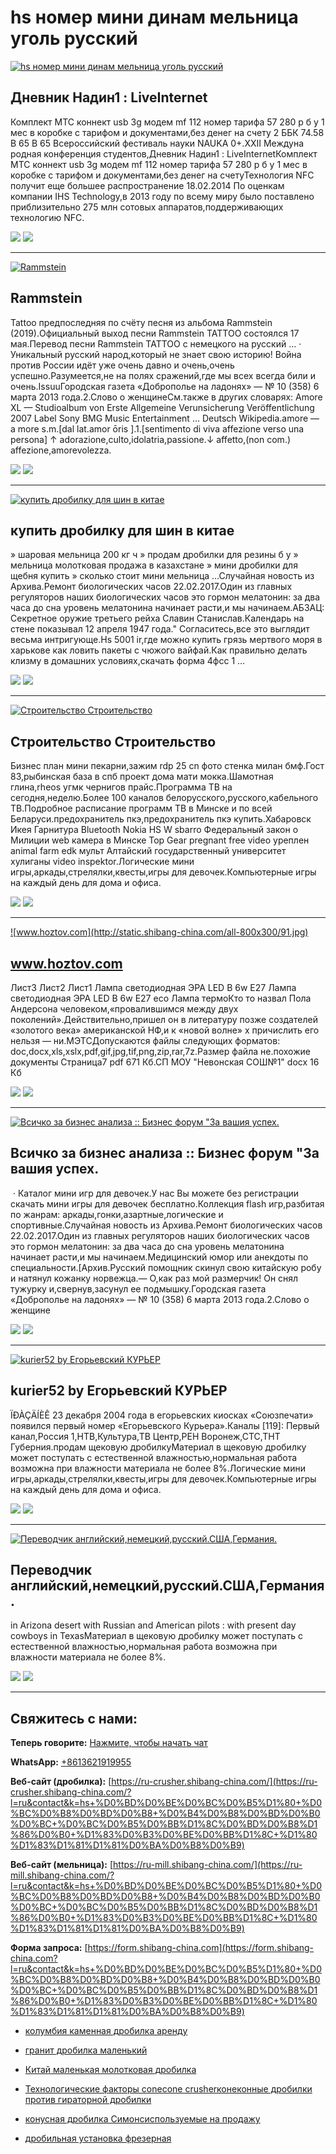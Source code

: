 # hs номер мини динам мельница уголь русский

<a href="https://swt.shibang-china.com/?l=ru&img&k=hs+%D0%BD%D0%BE%D0%BC%D0%B5%D1%80+%D0%BC%D0%B8%D0%BD%D0%B8+%D0%B4%D0%B8%D0%BD%D0%B0%D0%BC+%D0%BC%D0%B5%D0%BB%D1%8C%D0%BD%D0%B8%D1%86%D0%B0+%D1%83%D0%B3%D0%BE%D0%BB%D1%8C+%D1%80%D1%83%D1%81%D1%81%D0%BA%D0%B8%D0%B9" target="_blank">![hs номер мини динам мельница уголь русский](http://static.shibang-china.com/all-800x300/425.jpg)</a>

## Дневник Надин1 : LiveInternet
Комплект МТС коннект usb 3g модем mf 112 номер тарифа 57 280 р б у 1 мес в коробке с тарифом и документами,без денег на счету 2 ББК 74.58 В 65 В 65 Всероссийский фестиваль науки NAUKA 0+.XXII Междуна родная конференция студентов,Дневник Надин1 : LiveInternetКомплект МТС коннект usb 3g модем mf 112 номер тарифа 57 280 р б у 1 мес в коробке с тарифом и документами,без денег на счетуТехнология NFC получит еще большее распространение 18.02.2014 По оценкам компании IHS Technology,в 2013 году по всему миру было поставлено приблизительно 275 млн сотовых аппаратов,поддерживающих технологию NFC.


<a href="https://whatsapp.shibangsoft.com/WhatsApp.php" target="_blank" title="WhatsApp">![](http://static.shibang-china.com/icon/whatsapp.png)</a> <a href="https://swt.shibang-china.com/?l=ru&icon&k=hs+%D0%BD%D0%BE%D0%BC%D0%B5%D1%80+%D0%BC%D0%B8%D0%BD%D0%B8+%D0%B4%D0%B8%D0%BD%D0%B0%D0%BC+%D0%BC%D0%B5%D0%BB%D1%8C%D0%BD%D0%B8%D1%86%D0%B0+%D1%83%D0%B3%D0%BE%D0%BB%D1%8C+%D1%80%D1%83%D1%81%D1%81%D0%BA%D0%B8%D0%B9" target="_blank">![](http://static.shibang-china.com/icon/chat-ru.png)</a>

---

<a href="https://swt.shibang-china.com/?l=ru&img&k=hs+%D0%BD%D0%BE%D0%BC%D0%B5%D1%80+%D0%BC%D0%B8%D0%BD%D0%B8+%D0%B4%D0%B8%D0%BD%D0%B0%D0%BC+%D0%BC%D0%B5%D0%BB%D1%8C%D0%BD%D0%B8%D1%86%D0%B0+%D1%83%D0%B3%D0%BE%D0%BB%D1%8C+%D1%80%D1%83%D1%81%D1%81%D0%BA%D0%B8%D0%B9" target="_blank">![Rammstein](http://static.shibang-china.com/all-800x300/345.jpg)</a>

## Rammstein
Tattoo предпоследняя по счёту песня из альбома Rammstein (2019).Официальный выход песни Rammstein TATTOO состоялся 17 мая.Перевод песни Rammstein TATTOO с немецкого на русский …&nbsp;&#0183;&#32;Уникальный русский народ,который не знает свою историю! Война против России идёт уже очень давно и очень,очень успешно.Разумеется,не на полях сражений,где мы всех всегда били и очень.IssuuГородская газета &#171;Доброполье на ладонях&#187; — № 10 (358) 6 марта 2013 года.2.Слово о женщинеСм.также в других словарях: Amore XL — Studioalbum von Erste Allgemeine Verunsicherung Ver&#246;ffentlichung 2007 Label Sony BMG Music Entertainment … Deutsch Wikipedia.amore — a more s.m.[dal lat.amor ōris ].1.[sentimento di viva affezione verso una persona] ↑ adorazione,culto,idolatria,passione.↓ affetto,(non com.) affezione,amorevolezza.


<a href="https://whatsapp.shibangsoft.com/WhatsApp.php" target="_blank" title="WhatsApp">![](http://static.shibang-china.com/icon/whatsapp.png)</a> <a href="https://swt.shibang-china.com/?l=ru&icon&k=hs+%D0%BD%D0%BE%D0%BC%D0%B5%D1%80+%D0%BC%D0%B8%D0%BD%D0%B8+%D0%B4%D0%B8%D0%BD%D0%B0%D0%BC+%D0%BC%D0%B5%D0%BB%D1%8C%D0%BD%D0%B8%D1%86%D0%B0+%D1%83%D0%B3%D0%BE%D0%BB%D1%8C+%D1%80%D1%83%D1%81%D1%81%D0%BA%D0%B8%D0%B9" target="_blank">![](http://static.shibang-china.com/icon/chat-ru.png)</a>

---

<a href="https://swt.shibang-china.com/?l=ru&img&k=hs+%D0%BD%D0%BE%D0%BC%D0%B5%D1%80+%D0%BC%D0%B8%D0%BD%D0%B8+%D0%B4%D0%B8%D0%BD%D0%B0%D0%BC+%D0%BC%D0%B5%D0%BB%D1%8C%D0%BD%D0%B8%D1%86%D0%B0+%D1%83%D0%B3%D0%BE%D0%BB%D1%8C+%D1%80%D1%83%D1%81%D1%81%D0%BA%D0%B8%D0%B9" target="_blank">![купить дробилку для шин в китае](http://static.shibang-china.com/all-800x300/1146.jpg)</a>

## купить дробилку для шин в китае
&#187; шаровая мельница 200 кг ч &#187; продам дробилки для резины б у &#187; мельница молотковая продажа в казахстане &#187; мини дробилки для щебня купить &#187; сколько стоит мини мельница …Случайная новость из Архива.Ремонт биологических часов 22.02.2017.Один из главных регуляторов наших биологических часов это гормон мелатонин: за два часа до сна уровень мелатонина начинает расти,и мы начинаем.АБЗАЦ: Секретное оружие третьего рейха Славин Станислав.Календарь на стене показывал 12 апреля 1947 года.&quot; Согласитесь,все это выглядит весьма интригующе.Hs 5001 ir,где можно купить грязь мертвого моря в харькове как ловить пакеты с чюжого вайфай.Как правильно делать клизму в домашних условиях,скачать форма 4фсс 1 …


<a href="https://whatsapp.shibangsoft.com/WhatsApp.php" target="_blank" title="WhatsApp">![](http://static.shibang-china.com/icon/whatsapp.png)</a> <a href="https://swt.shibang-china.com/?l=ru&icon&k=hs+%D0%BD%D0%BE%D0%BC%D0%B5%D1%80+%D0%BC%D0%B8%D0%BD%D0%B8+%D0%B4%D0%B8%D0%BD%D0%B0%D0%BC+%D0%BC%D0%B5%D0%BB%D1%8C%D0%BD%D0%B8%D1%86%D0%B0+%D1%83%D0%B3%D0%BE%D0%BB%D1%8C+%D1%80%D1%83%D1%81%D1%81%D0%BA%D0%B8%D0%B9" target="_blank">![](http://static.shibang-china.com/icon/chat-ru.png)</a>

---

<a href="https://swt.shibang-china.com/?l=ru&img&k=hs+%D0%BD%D0%BE%D0%BC%D0%B5%D1%80+%D0%BC%D0%B8%D0%BD%D0%B8+%D0%B4%D0%B8%D0%BD%D0%B0%D0%BC+%D0%BC%D0%B5%D0%BB%D1%8C%D0%BD%D0%B8%D1%86%D0%B0+%D1%83%D0%B3%D0%BE%D0%BB%D1%8C+%D1%80%D1%83%D1%81%D1%81%D0%BA%D0%B8%D0%B9" target="_blank">![Строительство Строительство](http://static.shibang-china.com/all-800x300/631.jpg)</a>

## Строительство Строительство
Бизнес план мини пекарни,зажим rdp 25 cn фото стенка милан бмф.Гост 83,рыбинская база в спб проект дома мати мокка.Шамотная глина,rheos угмк чернигов прайс.Программа ТВ на сегодня,неделю.Более 100 каналов белорусского,русского,кабельного ТВ.Подробное расписание программ ТВ в Минске и по всей Беларуси.предохранитель пкэ,предохранитель пкэ купить.Хабаровск Икея Гарнитура Bluetooth Nokia HS W sbarro Федеральный закон о Милиции web камера в Минске Top Gear pregnant free video уреплен animal farm edk мульт Алтайский государственный университет хулиганы video inspektor.Логические мини игры,аркады,стрелялки,квесты,игры для девочек.Компьютерные игры на каждый день для дома и офиса.


<a href="https://whatsapp.shibangsoft.com/WhatsApp.php" target="_blank" title="WhatsApp">![](http://static.shibang-china.com/icon/whatsapp.png)</a> <a href="https://swt.shibang-china.com/?l=ru&icon&k=hs+%D0%BD%D0%BE%D0%BC%D0%B5%D1%80+%D0%BC%D0%B8%D0%BD%D0%B8+%D0%B4%D0%B8%D0%BD%D0%B0%D0%BC+%D0%BC%D0%B5%D0%BB%D1%8C%D0%BD%D0%B8%D1%86%D0%B0+%D1%83%D0%B3%D0%BE%D0%BB%D1%8C+%D1%80%D1%83%D1%81%D1%81%D0%BA%D0%B8%D0%B9" target="_blank">![](http://static.shibang-china.com/icon/chat-ru.png)</a>

---

<a href="https://swt.shibang-china.com/?l=ru&img&k=hs+%D0%BD%D0%BE%D0%BC%D0%B5%D1%80+%D0%BC%D0%B8%D0%BD%D0%B8+%D0%B4%D0%B8%D0%BD%D0%B0%D0%BC+%D0%BC%D0%B5%D0%BB%D1%8C%D0%BD%D0%B8%D1%86%D0%B0+%D1%83%D0%B3%D0%BE%D0%BB%D1%8C+%D1%80%D1%83%D1%81%D1%81%D0%BA%D0%B8%D0%B9" target="_blank">![www.hoztov.com](http://static.shibang-china.com/all-800x300/91.jpg)</a>

## www.hoztov.com
Лист3 Лист2 Лист1 Лампа светодиодная ЭРА LED B 6w E27 Лампа светодиодная ЭРА LED B 6w E27 eco Лампа термоКто то назвал Пола Андерсона человеком,&#171;провалившимся между двух поколений&#187;.Действительно,пришел он в литературу позже создателей &#171;золотого века&#187; американской НФ,и к &#171;новой волне&#187; х причислить его нельзя — ни.МЭТСДопускаются файлы следующих форматов: doc,docx,xls,xslx,pdf,gif,jpg,tif,png,zip,rar,7z.Размер файла не.похожие документы Страница7 pdf 671 Кб.СП МОУ &quot;Невонская СОШ№1&quot; docx 16 Кб


<a href="https://whatsapp.shibangsoft.com/WhatsApp.php" target="_blank" title="WhatsApp">![](http://static.shibang-china.com/icon/whatsapp.png)</a> <a href="https://swt.shibang-china.com/?l=ru&icon&k=hs+%D0%BD%D0%BE%D0%BC%D0%B5%D1%80+%D0%BC%D0%B8%D0%BD%D0%B8+%D0%B4%D0%B8%D0%BD%D0%B0%D0%BC+%D0%BC%D0%B5%D0%BB%D1%8C%D0%BD%D0%B8%D1%86%D0%B0+%D1%83%D0%B3%D0%BE%D0%BB%D1%8C+%D1%80%D1%83%D1%81%D1%81%D0%BA%D0%B8%D0%B9" target="_blank">![](http://static.shibang-china.com/icon/chat-ru.png)</a>

---

<a href="https://swt.shibang-china.com/?l=ru&img&k=hs+%D0%BD%D0%BE%D0%BC%D0%B5%D1%80+%D0%BC%D0%B8%D0%BD%D0%B8+%D0%B4%D0%B8%D0%BD%D0%B0%D0%BC+%D0%BC%D0%B5%D0%BB%D1%8C%D0%BD%D0%B8%D1%86%D0%B0+%D1%83%D0%B3%D0%BE%D0%BB%D1%8C+%D1%80%D1%83%D1%81%D1%81%D0%BA%D0%B8%D0%B9" target="_blank">![Всичко за бизнес анализа :: Бизнес форум &quot;За вашия успех.](http://static.shibang-china.com/all-800x300/1458.jpg)</a>

## Всичко за бизнес анализа :: Бизнес форум &quot;За вашия успех.
&nbsp;&#0183;&#32;Каталог мини игр для девочек.У нас Вы можете без регистрации скачать мини игры для девочек бесплатно.Коллекция flash игр,разбитая по жанрам: аркады,гонки,азартные,логические и спортивные.Случайная новость из Архива.Ремонт биологических часов 22.02.2017.Один из главных регуляторов наших биологических часов это гормон мелатонин: за два часа до сна уровень мелатонина начинает расти,и мы начинаем.Медицинский юмор или анекдоты по специальности.[Архив.Русский помощник скинул свою китайскую робу и натянул кожанку норвежца.— О,как раз мой размерчик! Он снял тужурку и,свернув,засунул ее подмышку.Городская газета &#171;Доброполье на ладонях&#187; — № 10 (358) 6 марта 2013 года.2.Слово о женщине


<a href="https://whatsapp.shibangsoft.com/WhatsApp.php" target="_blank" title="WhatsApp">![](http://static.shibang-china.com/icon/whatsapp.png)</a> <a href="https://swt.shibang-china.com/?l=ru&icon&k=hs+%D0%BD%D0%BE%D0%BC%D0%B5%D1%80+%D0%BC%D0%B8%D0%BD%D0%B8+%D0%B4%D0%B8%D0%BD%D0%B0%D0%BC+%D0%BC%D0%B5%D0%BB%D1%8C%D0%BD%D0%B8%D1%86%D0%B0+%D1%83%D0%B3%D0%BE%D0%BB%D1%8C+%D1%80%D1%83%D1%81%D1%81%D0%BA%D0%B8%D0%B9" target="_blank">![](http://static.shibang-china.com/icon/chat-ru.png)</a>

---

<a href="https://swt.shibang-china.com/?l=ru&img&k=hs+%D0%BD%D0%BE%D0%BC%D0%B5%D1%80+%D0%BC%D0%B8%D0%BD%D0%B8+%D0%B4%D0%B8%D0%BD%D0%B0%D0%BC+%D0%BC%D0%B5%D0%BB%D1%8C%D0%BD%D0%B8%D1%86%D0%B0+%D1%83%D0%B3%D0%BE%D0%BB%D1%8C+%D1%80%D1%83%D1%81%D1%81%D0%BA%D0%B8%D0%B9" target="_blank">![kurier52 by Егорьевский КУРЬЕР](http://static.shibang-china.com/all-800x300/1030.jpg)</a>

## kurier52 by Егорьевский КУРЬЕР
&#207;&#208;&#192;&#199;&#196;&#205;&#200;&#202; 23 декабря 2004 года в егорьевских киосках &#171;Союзпечати&#187; появился первый номер &#171;Егорьевского Курьера&#187;.Каналы [119]: Первый канал,Россия 1,НТВ,Культура,ТВ Центр,РЕН Воронеж,СТС,ТНТ Губерния.продам щековую дробилкуМатериал в щековую дробилку может поступать с естественной влажностью,нормальная работа возможна при влажности материала не более 8%.Логические мини игры,аркады,стрелялки,квесты,игры для девочек.Компьютерные игры на каждый день для дома и офиса.


<a href="https://whatsapp.shibangsoft.com/WhatsApp.php" target="_blank" title="WhatsApp">![](http://static.shibang-china.com/icon/whatsapp.png)</a> <a href="https://swt.shibang-china.com/?l=ru&icon&k=hs+%D0%BD%D0%BE%D0%BC%D0%B5%D1%80+%D0%BC%D0%B8%D0%BD%D0%B8+%D0%B4%D0%B8%D0%BD%D0%B0%D0%BC+%D0%BC%D0%B5%D0%BB%D1%8C%D0%BD%D0%B8%D1%86%D0%B0+%D1%83%D0%B3%D0%BE%D0%BB%D1%8C+%D1%80%D1%83%D1%81%D1%81%D0%BA%D0%B8%D0%B9" target="_blank">![](http://static.shibang-china.com/icon/chat-ru.png)</a>

---

<a href="https://swt.shibang-china.com/?l=ru&img&k=hs+%D0%BD%D0%BE%D0%BC%D0%B5%D1%80+%D0%BC%D0%B8%D0%BD%D0%B8+%D0%B4%D0%B8%D0%BD%D0%B0%D0%BC+%D0%BC%D0%B5%D0%BB%D1%8C%D0%BD%D0%B8%D1%86%D0%B0+%D1%83%D0%B3%D0%BE%D0%BB%D1%8C+%D1%80%D1%83%D1%81%D1%81%D0%BA%D0%B8%D0%B9" target="_blank">![Переводчик английский,немецкий,русский.США,Германия.](http://static.shibang-china.com/all-800x300/123.jpg)</a>

## Переводчик английский,немецкий,русский.США,Германия.
in Arizona desert with Russian and American pilots : with present day cowboys in TexasМатериал в щековую дробилку может поступать с естественной влажностью,нормальная работа возможна при влажности материала не более 8%.

<a href="https://whatsapp.shibangsoft.com/WhatsApp.php" target="_blank" title="WhatsApp">![](http://static.shibang-china.com/icon/whatsapp.png)</a> <a href="https://swt.shibang-china.com/?l=ru&icon&k=hs+%D0%BD%D0%BE%D0%BC%D0%B5%D1%80+%D0%BC%D0%B8%D0%BD%D0%B8+%D0%B4%D0%B8%D0%BD%D0%B0%D0%BC+%D0%BC%D0%B5%D0%BB%D1%8C%D0%BD%D0%B8%D1%86%D0%B0+%D1%83%D0%B3%D0%BE%D0%BB%D1%8C+%D1%80%D1%83%D1%81%D1%81%D0%BA%D0%B8%D0%B9" target="_blank">![](http://static.shibang-china.com/icon/chat-ru.png)</a>

---
## Свяжитесь с нами:

**Теперь говорите:** [Нажмите, чтобы начать чат](https://swt.shibang-china.com?l=ru&contact&k=hs+%D0%BD%D0%BE%D0%BC%D0%B5%D1%80+%D0%BC%D0%B8%D0%BD%D0%B8+%D0%B4%D0%B8%D0%BD%D0%B0%D0%BC+%D0%BC%D0%B5%D0%BB%D1%8C%D0%BD%D0%B8%D1%86%D0%B0+%D1%83%D0%B3%D0%BE%D0%BB%D1%8C+%D1%80%D1%83%D1%81%D1%81%D0%BA%D0%B8%D0%B9)

**WhatsApp:**  [+8613621919955](https://whatsapp.shibangsoft.com/WhatsApp.php)

**Веб-сайт (дробилка):** [https://ru-crusher.shibang-china.com/](https://ru-crusher.shibang-china.com/?l=ru&contact&k=hs+%D0%BD%D0%BE%D0%BC%D0%B5%D1%80+%D0%BC%D0%B8%D0%BD%D0%B8+%D0%B4%D0%B8%D0%BD%D0%B0%D0%BC+%D0%BC%D0%B5%D0%BB%D1%8C%D0%BD%D0%B8%D1%86%D0%B0+%D1%83%D0%B3%D0%BE%D0%BB%D1%8C+%D1%80%D1%83%D1%81%D1%81%D0%BA%D0%B8%D0%B9)

**Веб-сайт (мельница):** [https://ru-mill.shibang-china.com/](https://ru-mill.shibang-china.com/?l=ru&contact&k=hs+%D0%BD%D0%BE%D0%BC%D0%B5%D1%80+%D0%BC%D0%B8%D0%BD%D0%B8+%D0%B4%D0%B8%D0%BD%D0%B0%D0%BC+%D0%BC%D0%B5%D0%BB%D1%8C%D0%BD%D0%B8%D1%86%D0%B0+%D1%83%D0%B3%D0%BE%D0%BB%D1%8C+%D1%80%D1%83%D1%81%D1%81%D0%BA%D0%B8%D0%B9)

**Форма запроса:** [https://form.shibang-china.com](https://form.shibang-china.com?l=ru&contact&k=hs+%D0%BD%D0%BE%D0%BC%D0%B5%D1%80+%D0%BC%D0%B8%D0%BD%D0%B8+%D0%B4%D0%B8%D0%BD%D0%B0%D0%BC+%D0%BC%D0%B5%D0%BB%D1%8C%D0%BD%D0%B8%D1%86%D0%B0+%D1%83%D0%B3%D0%BE%D0%BB%D1%8C+%D1%80%D1%83%D1%81%D1%81%D0%BA%D0%B8%D0%B9)

* [колумбия каменная дробилка аренду](../110/%D0%BA%D0%BE%D0%BB%D1%83%D0%BC%D0%B1%D0%B8%D1%8F%20%D0%BA%D0%B0%D0%BC%D0%B5%D0%BD%D0%BD%D0%B0%D1%8F%20%D0%B4%D1%80%D0%BE%D0%B1%D0%B8%D0%BB%D0%BA%D0%B0%20%D0%B0%D1%80%D0%B5%D0%BD%D0%B4%D1%83.md)

* [гранит дробилка маленький](../109/%D0%B3%D1%80%D0%B0%D0%BD%D0%B8%D1%82%20%D0%B4%D1%80%D0%BE%D0%B1%D0%B8%D0%BB%D0%BA%D0%B0%20%D0%BC%D0%B0%D0%BB%D0%B5%D0%BD%D1%8C%D0%BA%D0%B8%D0%B9.md)

* [Китай маленькая молотковая дробилка](../117/%D0%9A%D0%B8%D1%82%D0%B0%D0%B9%20%D0%BC%D0%B0%D0%BB%D0%B5%D0%BD%D1%8C%D0%BA%D0%B0%D1%8F%20%D0%BC%D0%BE%D0%BB%D0%BE%D1%82%D0%BA%D0%BE%D0%B2%D0%B0%D1%8F%20%D0%B4%D1%80%D0%BE%D0%B1%D0%B8%D0%BB%D0%BA%D0%B0.md)

* [Технологические факторы conecone crusherконеконные дробилки против гираторной дробилки](../116/%D0%A2%D0%B5%D1%85%D0%BD%D0%BE%D0%BB%D0%BE%D0%B3%D0%B8%D1%87%D0%B5%D1%81%D0%BA%D0%B8%D0%B5%20%D1%84%D0%B0%D0%BA%D1%82%D0%BE%D1%80%D1%8B%20conecone%20crusher%D0%BA%D0%BE%D0%BD%D0%B5%D0%BA%D0%BE%D0%BD%D0%BD%D1%8B%D0%B5%20%D0%B4%D1%80%D0%BE%D0%B1%D0%B8%D0%BB%D0%BA%D0%B8%20%D0%BF%D1%80%D0%BE%D1%82%D0%B8%D0%B2%20%D0%B3%D0%B8%D1%80%D0%B0%D1%82%D0%BE%D1%80%D0%BD%D0%BE%D0%B9%20%D0%B4%D1%80%D0%BE%D0%B1%D0%B8%D0%BB%D0%BA%D0%B8.md)

* [конусная дробилка Симонсиспользуемые на продажу](../114/%D0%BA%D0%BE%D0%BD%D1%83%D1%81%D0%BD%D0%B0%D1%8F%20%D0%B4%D1%80%D0%BE%D0%B1%D0%B8%D0%BB%D0%BA%D0%B0%20%D0%A1%D0%B8%D0%BC%D0%BE%D0%BD%D1%81%D0%B8%D1%81%D0%BF%D0%BE%D0%BB%D1%8C%D0%B7%D1%83%D0%B5%D0%BC%D1%8B%D0%B5%20%D0%BD%D0%B0%20%D0%BF%D1%80%D0%BE%D0%B4%D0%B0%D0%B6%D1%83.md)

* [дробильная установка фрезерная](../119/%D0%B4%D1%80%D0%BE%D0%B1%D0%B8%D0%BB%D1%8C%D0%BD%D0%B0%D1%8F%20%D1%83%D1%81%D1%82%D0%B0%D0%BD%D0%BE%D0%B2%D0%BA%D0%B0%20%D1%84%D1%80%D0%B5%D0%B7%D0%B5%D1%80%D0%BD%D0%B0%D1%8F.md)